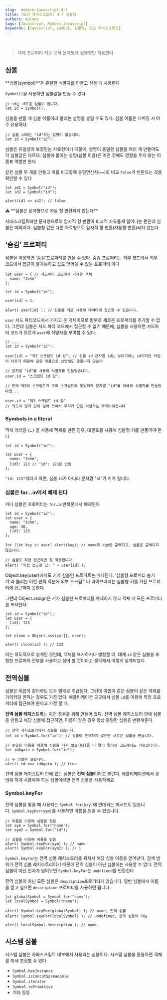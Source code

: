 ```yaml
---
slug:  modern-javascript-4-7
title: (모던 자바스크립트) 4-7 심볼형
authors: malone
tags: [Javascript, Modern Javascript]
keywords: [javascript, symbol, 심볼형, 모던 자바스크립트]
---
```

<br/>

> 객체 프로퍼티 키로 오직 문자형과 심볼형만 허용한다
> 

## 심볼

**심볼(symbol)**은 유일한 식별자를 만들고 싶을 때 사용한다

`Symbol()`을 사용하면 심볼값을 만들 수 있다

```tsx
// id는 새로운 심볼이 됩니다.
let id = Symbol();
```

심볼을 만들 때 심볼 이름이라 불리는 설명을 붙일 수도 있다. 심볼 이름은 디버깅 시 아주 유용하다

```tsx
// 심볼 id에는 "id"라는 설명이 붙습니다.
let id = Symbol("id");
```

심볼은 유일성이 보장된는 자료형이기 때문에, 설명이 동일한 심볼을 여러 개 만들어도 각 심볼값은 다르다. 심볼에 붙이는 설명(심볼 이름)은 어떤 것에도 영향을 주지 않는 이름표 역할만 한다

같은 심볼 두 개를 만들고 이를 비교할때 동일연산자(`==`)로 비교 `false`가 반환되는 것을 확인할 수 있다

```tsx
let id1 = Symbol("id");
let id2 = Symbol("id");

alert(id1 == id2); // false
```

<aside>
⚠️  **심볼은 문자형으로 자동 형 변환되지 않는다**

</aside>

자바스크립트에선 문자형으로의 암시적 형 변환이 비교적 자유롭게 일어나는 편인데 심볼은 예외이다. 심볼형 값은 다른 자료형으로 암시적 형 변환(자동형 변환)되지 않는다

## ‘숨김’ 프로퍼티

심볼을 이용하면 ‘숨김'프로퍼티를 만들 수 있다. 숨김 프로퍼티는 외부 코드에서 외부 코드에서 접근이 불가능하고 값도 덮어쓸 수 없는 프로퍼티 이다

```tsx
let user = { // 서드파티 코드에서 가져온 객체
  name: "John"
};

let id = Symbol("id");

user[id] = 1;

alert( user[id] ); // 심볼을 키로 사용해 데이터에 접근할 수 있습니다.
```

`user` 서드 파티코드에서 가지고 온 객체이므로 함부로 새로운 프로퍼티를 추가할 수 없다. 그런데 심볼은 서드 파티 코드에서 접근할 수 없기 때문에, 심볼을 사용하면 서드파티 코드가 모르게 `user`에 식별자를 부여할 수 있다.

```tsx
// ...
let id = Symbol("id");

user[id] = "제3 스크립트 id 값"; // 심볼 id 문자열 id는 보이기에는 id이지만 타입이 다르기 때문에 같은 이름으로 선언해도 충돌나지 않는다

// 문자열 "id"를 사용해 식별자를 만들었습니다.
user.id = "스크립트 id 값";

// 만약 제3의 스크립트가 우리 스크립트와 동일하게 문자열 "id"를 이용해 식별자를 만들었다면...

user.id = "제3 스크립트 id 값"
// 의도치 않게 값이 덮어 쓰여서 우리가 만든 식별자는 무의미해집니다
```

### Symbols in a literal

객체 리터럴 `{…}` 을 사용해 객체를 만든 경우, 대괄호를 사용해 심볼형 키를 만들어야 한다

```tsx
let id = Symbol("id");

let user = {
  name: "John",
  [id]: 123 // "id": 123은 안됨
};
```

`"id: 123"`이라고 하면, 심볼 `id`가 아니라 문자열 "id"가 키가 됩니다.

### 심볼은 for…in에서 배제 된다

키다 심볼인 프로퍼티는 `for…in`반복문에서 배제된다

```tsx
let id = Symbol("id");
let user = {
  name: "John",
  age: 30,
  [id]: 123
};

for (let key in user) alert(key); // name과 age만 출력되고, 심볼은 출력되지 않습니다.

// 심볼로 직접 접근하면 잘 작동합니다.
alert( "직접 접근한 값: " + user[id] );
```

Object.key(user)에서도 키가 심볼인 프로퍼트는 배제된다. ‘심볼형 프로퍼티 숨기기'라 불리는 이런 원칙 덕분에 외부 스크립트나 라이브러리는 심볼형 키를 가진 프로퍼티에 접근하지 못한다

그런데 Object.assign은 키가 심볼인 프로퍼티를 배제하지 않고 객체 내 모든 프로퍼티를 복사한다

```tsx
let id = Symbol("id");
let user = {
  [id]: 123
};

let clone = Object.assign({}, user);

alert( clone[id] ); // 123
```

이는 의도적으로 설계된 것인데, 객체를 복사하거나 병합할 떄, 대게 `id` 같은 심볼을 포함한 프로퍼티 전부를 사용하고 싶어 할 것이라고 생각해서 이렇게 설계되었다

## 전역심볼

심볼은 이름이 같더라도 모두 별개로 취급된다. 그런데 이름이 같은 심볼이 같은 객체를 가리키길 원하는 경우도 가끔 있다. 애플리케이션 곳곳에서 심볼 `id`를 이용해 특정 프로퍼티에 접근해야 한다고 가정 할 때,

**전역 심볼 레지스트리**는 이런 경우를 위해 만들어 졌다. 전역 심볼 레지스트리 안에 심볼을 만들고 해당 심볼에 접근하면, 이름이 같은 경우 항상 동일한 심볼을 반환해준다

```tsx
// 전역 레지스트리에서 심볼을 읽습니다.
let id = Symbol.for("id"); // 심볼이 존재하지 않으면 새로운 심볼을 만듭니다.

// 동일한 이름을 이용해 심볼을 다시 읽습니다(좀 더 멀리 떨어진 코드에서도 가능합니다).
let idAgain = Symbol.for("id");

// 두 심볼은 같습니다.
alert( id === idAgain ); // true
```

전역 심볼 레지스트리 안에 있는 심볼은 **전역 심볼**이라고 불린다. 애플리케이션에서 광범위 하게 사용해야 하는 심볼이라면 전역 심볼을 사용하세요

### Symbol.keyFor

전역 심볼을 찾을 때 사용되는 `Symbol.for(key)`에 반대되는 메서드도 있습니다. `Symbol.keyFor(sym)`를 사용하면 이름을 얻을 수 있습니다.

```tsx
// 이름을 이용해 심볼을 찾음
let sym = Symbol.for("name");
let sym2 = Symbol.for("id");

// 심볼을 이용해 이름을 얻음
alert( Symbol.keyFor(sym) ); // name
alert( Symbol.keyFor(sym2) ); // i
```

`Symbol.keyFor`는 전역 심볼 레지스트리를 뒤져서 해당 심볼 이름을 얻어낸다. 검색 범위가 전역 심볼 레지스트리이기 때문에 전역 심볼이 아닌 심볼에는 사용할 수 없다. 전역 심볼이 아닌 인자가 넘어오면 `Symbol.keyFor`는 `undefined`를 반환한다

전역 심볼이 아닌 모든 심볼은 `description`프로퍼티가 있습니다. 일반 심볼에서 이름을 얻고 싶으면 `description` 프로퍼티를 사용하면 됩니다.

```tsx
let globalSymbol = Symbol.for("name");
let localSymbol = Symbol("name");

alert( Symbol.keyFor(globalSymbol) ); // name, 전역 심볼
alert( Symbol.keyFor(localSymbol) ); // undefined, 전역 심볼이 아님

alert( localSymbol.description ); // name
```

## 시스템 심볼

시스템 심볼은 자바스크립트 내부에서 사용되는 심볼이다. 시스템 심볼을 활용하면 객체를 미세 조정할 수 있다

- `Symbol.hasInstance`
- `Symbol.isConcatSpreadable`
- `Symbol.iterator`
- `Symbol.toPrimitive`
- 기타 등등